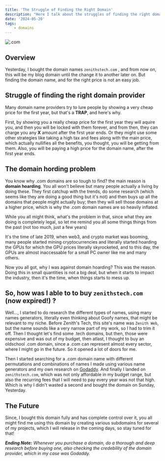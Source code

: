 ```yaml
---
title: 'The Struggle of Finding the Right Domain'
description: "Here I talk about the struggles of finding the right domain name."
date: '2024-05-20'
tags: 
    - domains
---
```


![.com](https://upload.wikimedia.org/wikipedia/commons/1/18/Domains.jpg)

## Overview

Yesterday, I bought the domain names `zenithstech.com` , and from now on, this will be my blog domain until the change it to another later on. But finding the domain name, and for the right price is not an easy job.

## Struggle of finding the right domain provider

Many domain name providers try to lure people by showing a very cheap price for the first year, but that's a **TRAP**, and here's why.

First, by showing you a really cheap price for the first year they will aquire you, and then you will be locked with them forever, and from then, they can charge you any **X** amount after the first year ends. Or they might use some other strategies like taking a high tax and fees along with the main price, which actually nullifies all the benefits, you thought, you will be getting from them. Also, you will be paying a high price for the domain name, after the first year ends.

## The domain hording problem

You know why .com domains are so tough to find? the main reason is **domain hoarding**. You all won't believe but many people actually a living by doing these. They first catchup with the trends, do some research (which seems like they are doing a good thing but it's not) and then buys up all the domains that people might actually buy; then they will sell those domains at a higher price, which is why the .com domain names are so heavily inflated.

While you all might think, what's the problem in that, since what they are doing is completely legal, so let me remind you all some things things from the past (not too much, just a few years)

It's the time of late 2019, when web3, and crypto market was booming, many people started mining cryptocurrencies and literally started hoarding the GPUs for which the GPU prices literally skyrocketed, and to this day, the GPUs are almost inaccessable for a small PC owner like me and many others.

Now you all got, why I was against domain hoarding? This was the reason. Doing this in small quantities is not a big deal, but when it starts to impact the industry, then it's the time, when things starts to mess up.

## So, how was I able to to buy `zenithstech.com` (now expired!) ?

Well..., I started to do research the different types of names, using many names generators, literally even thinking about Goofy names, that might be relevant to my niche. Before Zenith's Tech, this site's name was `Zenith Web`, but the name sounds like a very narrow part of my work, so I had to trim it off. Then I thought let's find some .tech domains, but then, those were expensive and was out of my budget, then atlast, I thought to buy an oldschool .com domain, since a .com can represent almost every sector, where I might go in the future. So it opened a lot of doors for me.

Then I started searching for a .com domain name with different permutations and combinations of names I made using various name generators and my own research on [Godaddy](https://godaddy.com/en-in/). And finally I landed on `zenithstech.com`, which was not only affordable in my budget range, but also the recurring fees that I will need to pay every year was not that high. Which is why I didn't wasted a second and bought the domain on Sunday, Yesterday.

## The Future

Since, I bought this domain fully and has complete control over it, you all might find me using this domain by creating various subdomains for several of my projects, which I will release in the coming days, so stay tuned for that!

_**Ending Note:** Whenever you purchase a domain, do a thorough and deep research before buying one, also checking the credebility of the domain provider, which in my case was Godaddy._